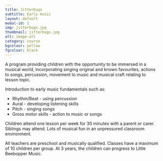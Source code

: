 ```yaml
---
title: Jitterbugs
subtitle: Early music
layout: default
modal-id: 1
img: jitterbugs.jpg
thumbnail: jitterbugs.jpg
alt: image-alt
category: course
bgcolour: yellow
fgcolour: black
---
```

A program providing children with the opportunity to be immersed in a musical world, incorporating singing original and known favourites, actions to songs, percussion, movement to music and musical craft relating to lesson topic.

Introduction to early music fundamentals such as:

- Rhythm/Beat - using percussion
- Aural - developing listening skills
- Pitch - singing songs
- Gross motor skills - action to music or songs

Children attend one lesson per week for 30 minutes with a parent or carer.  Siblings may attend.  Lots of musical fun in an unpressured classroom environment.

All teachers are preschool and musically qualified.  Classes have a maximum of 10 children per group.
At 3 years, the children can progress to Little Beebopper Music.
